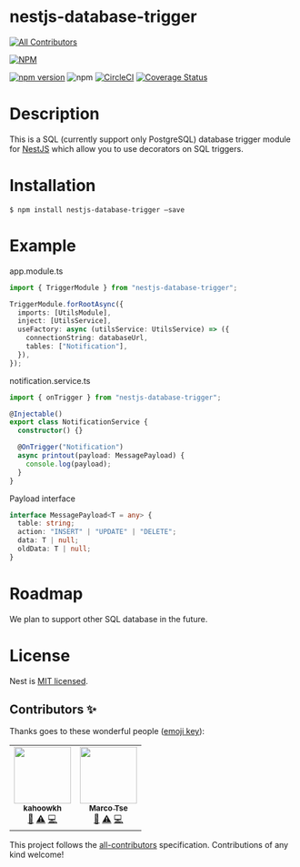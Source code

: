 # nestjs-database-trigger
<!-- ALL-CONTRIBUTORS-BADGE:START - Do not remove or modify this section -->
[![All Contributors](https://img.shields.io/badge/all_contributors-1-orange.svg?style=flat-square)](#contributors-)
<!-- ALL-CONTRIBUTORS-BADGE:END -->
[![NPM](https://nodei.co/npm/nestjs-database-trigger.png)](https://nodei.co/npm/nestjs-database-trigger/)

[![npm version](https://badge.fury.io/js/nestjs-database-trigger.svg)](https://badge.fury.io/js/nestjs-database-trigger)
![npm](https://img.shields.io/npm/dm/nestjs-database-trigger)
[![CircleCI](https://circleci.com/gh/kahoowkh/nestjs-database-trigger.svg?style=svg)](https://circleci.com/gh/kahoowkh/nestjs-database-trigger)
[![Coverage Status](https://coveralls.io/repos/github/kahoowkh/nestjs-database-trigger/badge.svg?branch=master)](https://coveralls.io/github/kahoowkh/nestjs-database-trigger?branch=master)

# Description

This is a SQL (currently support only PostgreSQL) database trigger module for [NestJS]("http://nestjs.com/") which allow you to use decorators on SQL triggers.

# Installation

```
$ npm install nestjs-database-trigger –save
```

# Example

app.module.ts

```ts
import { TriggerModule } from "nestjs-database-trigger";

TriggerModule.forRootAsync({
  imports: [UtilsModule],
  inject: [UtilsService],
  useFactory: async (utilsService: UtilsService) => ({
    connectionString: databaseUrl,
    tables: ["Notification"],
  }),
});
```

notification.service.ts

```ts
import { onTrigger } from "nestjs-database-trigger";

@Injectable()
export class NotificationService {
  constructor() {}

  @OnTrigger("Notification")
  async printout(payload: MessagePayload) {
    console.log(payload);
  }
}
```

Payload interface

```ts
interface MessagePayload<T = any> {
  table: string;
  action: "INSERT" | "UPDATE" | "DELETE";
  data: T | null;
  oldData: T | null;
}
```

# Roadmap

We plan to support other SQL database in the future.

# License

Nest is [MIT licensed](LICENSE).

## Contributors ✨

Thanks goes to these wonderful people ([emoji key](https://allcontributors.org/docs/en/emoji-key)):

<!-- ALL-CONTRIBUTORS-LIST:START - Do not remove or modify this section -->
<!-- prettier-ignore-start -->
<!-- markdownlint-disable -->
<table>
  <tr>
    <td align="center"><a href="https://github.com/kahoowkh"><img src="https://avatars.githubusercontent.com/u/26565078?v=4?s=100" width="100px;" alt=""/><br /><sub><b>kahoowkh</b></sub></a><br /><a href="https://github.com/kahoowkh/nestjs-database-trigger/commits?author=kahoowkh" title="Documentation">📖</a> <a href="https://github.com/kahoowkh/nestjs-database-trigger/commits?author=kahoowkh" title="Tests">⚠️</a> <a href="https://github.com/kahoowkh/nestjs-database-trigger/commits?author=kahoowkh" title="Code">💻</a></td>
    <td align="center"><a href="https://github.com/Marcotsept"><img src="https://avatars.githubusercontent.com/u/17099973?v=4?s=100" width="100px;" alt=""/><br /><sub><b>Marco Tse</b></sub></a><br /><a href="https://github.com/kahoowkh/nestjs-database-trigger/commits?author=Marcotsept" title="Documentation">📖</a> <a href="https://github.com/kahoowkh/nestjs-database-trigger/commits?author=Marcotsept" title="Tests">⚠️</a> <a href="https://github.com/kahoowkh/nestjs-database-trigger/commits?author=Marcotsept" title="Code">💻</a></td>
  </tr>
</table>

<!-- markdownlint-restore -->
<!-- prettier-ignore-end -->

<!-- ALL-CONTRIBUTORS-LIST:END -->

This project follows the [all-contributors](https://github.com/all-contributors/all-contributors) specification. Contributions of any kind welcome!
